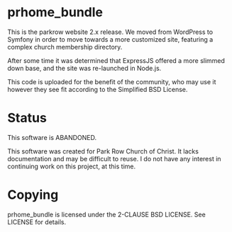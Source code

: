 prhome_bundle
=============

This is the parkrow website 2.x release.  We moved from WordPress to Symfony in
order to move towards a more customized site, featuring a complex church
membership directory.

After some time it was determined that ExpressJS offered a more slimmed down
base, and the site was re-launched in Node.js.

This code is uploaded for the benefit of the community, who may use it however
they see fit according to the Simplified BSD License.

Status
======

This software is ABANDONED.

This software was created for Park Row Church of Christ. It lacks documentation 
and may be difficult to reuse. I do not have any interest in continuing work on 
this project, at this time.

Copying
=======

prhome_bundle is licensed under the 2-CLAUSE BSD LICENSE. See LICENSE for details.
